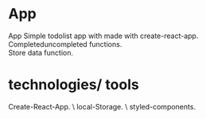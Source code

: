 # App
App Simple todolist app with made with create-react-app.\
Completeduncompleted functions.\
Store data function.

# technologies/ tools
Create-React-App. \ 
local-Storage. \ 
styled-components.


